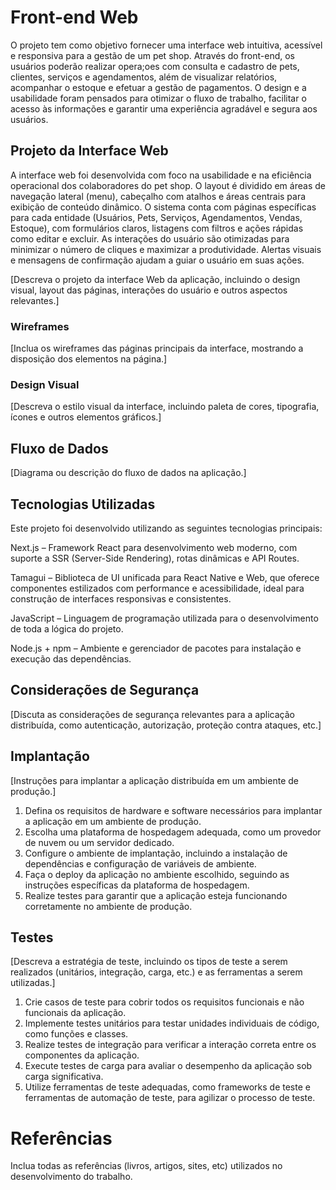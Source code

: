 # Front-end Web

O projeto tem como objetivo fornecer uma interface web intuitiva, acessível e responsiva para a gestão de um pet shop. Através do front-end, os usuários poderão realizar opera;oes com consulta e cadastro de pets, clientes, serviços e agendamentos, além de visualizar relatórios, acompanhar o estoque e efetuar a gestão de pagamentos. O design e a usabilidade foram pensados para otimizar o fluxo de trabalho, facilitar o acesso às informações e garantir uma experiência agradável e segura aos usuários.

## Projeto da Interface Web

A interface web foi desenvolvida com foco na usabilidade e na eficiência operacional dos colaboradores do pet shop. O layout é dividido em áreas de navegação lateral (menu), cabeçalho com atalhos e áreas centrais para exibição de conteúdo dinâmico. O sistema conta com páginas específicas para cada entidade (Usuários, Pets, Serviços, Agendamentos, Vendas, Estoque), com formulários claros, listagens com filtros e ações rápidas como editar e excluir. As interações do usuário são otimizadas para minimizar o número de cliques e maximizar a produtividade. Alertas visuais e mensagens de confirmação ajudam a guiar o usuário em suas ações.

[Descreva o projeto da interface Web da aplicação, incluindo o design visual, layout das páginas, interações do usuário e outros aspectos relevantes.]

### Wireframes

[Inclua os wireframes das páginas principais da interface, mostrando a disposição dos elementos na página.]

### Design Visual

[Descreva o estilo visual da interface, incluindo paleta de cores, tipografia, ícones e outros elementos gráficos.]

## Fluxo de Dados

[Diagrama ou descrição do fluxo de dados na aplicação.]

## Tecnologias Utilizadas
Este projeto foi desenvolvido utilizando as seguintes tecnologias principais:

Next.js – Framework React para desenvolvimento web moderno, com suporte a SSR (Server-Side Rendering), rotas dinâmicas e API Routes.

Tamagui – Biblioteca de UI unificada para React Native e Web, que oferece componentes estilizados com performance e acessibilidade, ideal para construção de interfaces responsivas e consistentes.

JavaScript – Linguagem de programação utilizada para o desenvolvimento de toda a lógica do projeto.

Node.js + npm – Ambiente e gerenciador de pacotes para instalação e execução das dependências.

## Considerações de Segurança

[Discuta as considerações de segurança relevantes para a aplicação distribuída, como autenticação, autorização, proteção contra ataques, etc.]

## Implantação

[Instruções para implantar a aplicação distribuída em um ambiente de produção.]

1. Defina os requisitos de hardware e software necessários para implantar a aplicação em um ambiente de produção.
2. Escolha uma plataforma de hospedagem adequada, como um provedor de nuvem ou um servidor dedicado.
3. Configure o ambiente de implantação, incluindo a instalação de dependências e configuração de variáveis de ambiente.
4. Faça o deploy da aplicação no ambiente escolhido, seguindo as instruções específicas da plataforma de hospedagem.
5. Realize testes para garantir que a aplicação esteja funcionando corretamente no ambiente de produção.

## Testes

[Descreva a estratégia de teste, incluindo os tipos de teste a serem realizados (unitários, integração, carga, etc.) e as ferramentas a serem utilizadas.]

1. Crie casos de teste para cobrir todos os requisitos funcionais e não funcionais da aplicação.
2. Implemente testes unitários para testar unidades individuais de código, como funções e classes.
3. Realize testes de integração para verificar a interação correta entre os componentes da aplicação.
4. Execute testes de carga para avaliar o desempenho da aplicação sob carga significativa.
5. Utilize ferramentas de teste adequadas, como frameworks de teste e ferramentas de automação de teste, para agilizar o processo de teste.

# Referências

Inclua todas as referências (livros, artigos, sites, etc) utilizados no desenvolvimento do trabalho.
